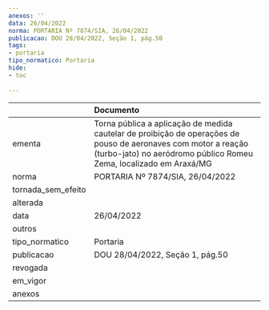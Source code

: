 ```yaml
---
anexos: ''
data: 26/04/2022
norma: PORTARIA Nº 7874/SIA, 26/04/2022
publicacao: DOU 28/04/2022, Seção 1, pág.50
tags:
- portaria
tipo_normatico: Portaria
hide: 
- toc 
 
---
```


|                    | Documento                                                                                                                                                                            |
|:-------------------|:-------------------------------------------------------------------------------------------------------------------------------------------------------------------------------------|
| ementa             | Torna pública a aplicação de medida cautelar de proibição de operações de pouso de aeronaves com motor a reação (turbo-jato) no aeródromo público Romeu Zema, localizado em Araxá/MG |
| norma              | PORTARIA Nº 7874/SIA, 26/04/2022                                                                                                                                                     |
| tornada_sem_efeito |                                                                                                                                                                                      |
| alterada           |                                                                                                                                                                                      |
| data               | 26/04/2022                                                                                                                                                                           |
| outros             |                                                                                                                                                                                      |
| tipo_normatico     | Portaria                                                                                                                                                                             |
| publicacao         | DOU 28/04/2022, Seção 1, pág.50                                                                                                                                                      |
| revogada           |                                                                                                                                                                                      |
| em_vigor           |                                                                                                                                                                                      |
| anexos             |                                                                                                                                                                                      |